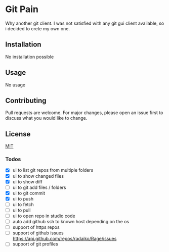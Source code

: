 # Git Pain

Why another git client. I was not satisfied with any git gui client available, so i decided to crete my own one.

## Installation

No installation possible

## Usage

No usage

## Contributing

Pull requests are welcome. For major changes, please open an issue first to discuss what you would like to change.

## License

[MIT](https://github.com/radaiko/Rage/blob/master/LICENSE)

### Todos

- [x] ui to list git repos from multiple folders
- [x] ui to show changed files
- [x] ui to show diff
- [ ] ui to git add files / folders
- [x] ui to git commit
- [x] ui to push
- [ ] ui to fetch
- [ ] ui to pull
- [ ] ui to open repo in studio code
- [ ] auto add github ssh to known host depending on the os
- [ ] support of https repos
- [ ] support of github issues https://api.github.com/repos/radaiko/Rage/issues
- [ ] support of git profiles
